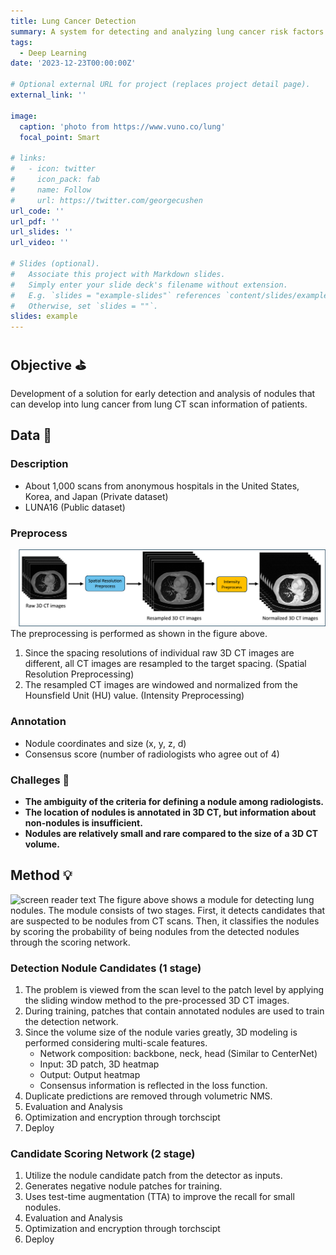 ```yaml
---
title: Lung Cancer Detection
summary: A system for detecting and analyzing lung cancer risk factors from lung CTs of patients with lung diseases.
tags:
  - Deep Learning
date: '2023-12-23T00:00:00Z'

# Optional external URL for project (replaces project detail page).
external_link: ''

image:
  caption: 'photo from https://www.vuno.co/lung'
  focal_point: Smart

# links:
#   - icon: twitter
#     icon_pack: fab
#     name: Follow
#     url: https://twitter.com/georgecushen
url_code: ''
url_pdf: ''
url_slides: ''
url_video: ''

# Slides (optional).
#   Associate this project with Markdown slides.
#   Simply enter your slide deck's filename without extension.
#   E.g. `slides = "example-slides"` references `content/slides/example-slides.md`.
#   Otherwise, set `slides = ""`.
slides: example
---
```


## Objective ⛳️
Development of a solution for early detection and analysis of nodules that can develop into lung cancer from lung CT scan information of patients.

## Data 📝
### Description
- About 1,000 scans from anonymous hospitals in the United States, Korea, and Japan (Private dataset)
- LUNA16 (Public dataset)
### Preprocess
![screen reader text](preprocess.png "preprocess")
The preprocessing is performed as shown in the figure above.
1. Since the spacing resolutions of individual raw 3D CT images are different, all CT images are resampled to the target spacing. (Spatial Resolution Preprocessing)
2. The resampled CT images are windowed and normalized from the Hounsfield Unit (HU) value. (Intensity Preprocessing)
### Annotation
- Nodule coordinates and size (x, y, z, d)
- Consensus score (number of radiologists who agree out of 4)
### Challeges 🤔
- **The ambiguity of the criteria for defining a nodule among radiologists.**
- **The location of nodules is annotated in 3D CT, but information about non-nodules is insufficient.**
- **Nodules are relatively small and rare compared to the size of a 3D CT volume.**

## Method 💡
![screen reader text](overview.png "method")
The figure above shows a module for detecting lung nodules. The module consists of two stages. First, it detects candidates that are suspected to be nodules from CT scans. Then, it classifies the nodules by scoring the probability of being nodules from the detected nodules through the scoring network.

### Detection Nodule Candidates (1 stage)
1. The problem is viewed from the scan level to the patch level by applying the sliding window method to the pre-processed 3D CT images.
2. During training, patches that contain annotated nodules are used to train the detection network.
3. Since the volume size of the nodule varies greatly, 3D modeling is performed considering multi-scale features. 
    - Network composition: backbone, neck, head (Similar to CenterNet)
    - Input: 3D patch, 3D heatmap
    - Output: Output heatmap
    - Consensus information is reflected in the loss function.
4. Duplicate predictions are removed through volumetric NMS.
5. Evaluation and Analysis 
6. Optimization and encryption through torchscipt
7. Deploy 

### Candidate Scoring Network (2 stage)
1. Utilize the nodule candidate patch from the detector as inputs.
2. Generates negative nodule patches for training.
3. Uses test-time augmentation (TTA) to improve the recall for small nodules.
4. Evaluation and Analysis 
5. Optimization and encryption through torchscipt
6. Deploy 